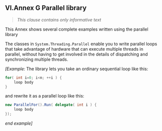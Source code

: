 ## VI.Annex G Parallel library

> _This clause contains only informative text_

This Annex shows several complete examples written using the parallel library

The classes in `System.Threading.Parallel` enable you to write parallel loops that take advantage of hardware that can execute multiple threads in parallel, without having to get involved in the details of dispatching and synchronizing multiple threads.

_[Example:_ The library lets you take an ordinary sequential loop like this:

 ```csharp
 for( int i=0; i<n; ++i ) {
     loop body
 }
 ```

and rewrite it as a parallel loop like this:

 ```csharp
 new ParallelFor().Run( delegate( int i ) {
     loop body
 });
 ```

_end example]_
